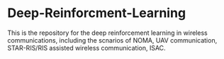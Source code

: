 # Deep-Reinforcment-Learning

This is the repository for the deep reinforcement learning in wireless communications, including the scnarios of NOMA, UAV communication, 
STAR-RIS/RIS assisted wireless communication, ISAC. 
